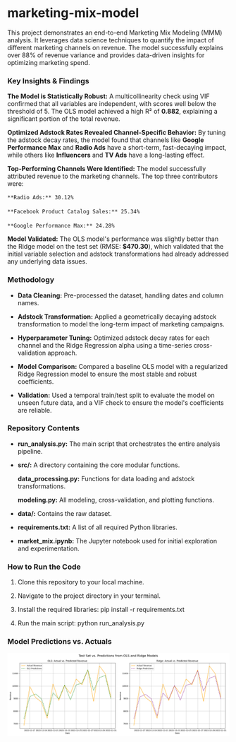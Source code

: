 # marketing-mix-model

This project demonstrates an end-to-end Marketing Mix Modeling (MMM) analysis. It leverages data science techniques to quantify the impact of different marketing channels on revenue. The model successfully explains over 88% of revenue variance and provides data-driven insights for optimizing marketing spend.


### Key Insights & Findings

**The Model is Statistically Robust:** A multicollinearity check using VIF confirmed that all variables are independent, with scores well below the threshold of 5. The OLS model achieved a high R² of **0.882**, explaining a significant portion of the total revenue.

**Optimized Adstock Rates Revealed Channel-Specific Behavior:** By tuning the adstock decay rates, the model found that channels like **Google Performance Max** and **Radio Ads** have a short-term, fast-decaying impact, while others like **Influencers** and **TV Ads** have a long-lasting effect.

**Top-Performing Channels Were Identified:** The model successfully attributed revenue to the marketing channels. The top three contributors were:

    **Radio Ads:** 30.12%

    **Facebook Product Catalog Sales:** 25.34%

    **Google Performance Max:** 24.28%

**Model Validated:** The OLS model's performance was slightly better than the Ridge model on the test set (RMSE: **$470.30**), which validated that the initial variable selection and adstock transformations had already addressed any underlying data issues.


### Methodology

* **Data Cleaning:** Pre-processed the dataset, handling dates and column names.

* **Adstock Transformation:** Applied a geometrically decaying adstock transformation to model the long-term impact of marketing campaigns.

* **Hyperparameter Tuning:** Optimized adstock decay rates for each channel and the Ridge Regression alpha using a time-series cross-validation approach.

* **Model Comparison:** Compared a baseline OLS model with a regularized Ridge Regression model to ensure the most stable and robust coefficients.

* **Validation:** Used a temporal train/test split to evaluate the model on unseen future data, and a VIF check to ensure the model's coefficients are reliable.


### Repository Contents

* **run_analysis.py:** The main script that orchestrates the entire analysis pipeline.

* **src/:** A directory containing the core modular functions.

    **data_processing.py:** Functions for data loading and adstock transformations.

    **modeling.py:** All modeling, cross-validation, and plotting functions.

* **data/:** Contains the raw dataset.

* **requirements.txt:** A list of all required Python libraries.

* **market_mix.ipynb:** The Jupyter notebook used for initial exploration and experimentation.


### How to Run the Code

1.  Clone this repository to your local machine.

2.  Navigate to the project directory in your terminal.

3.  Install the required libraries: pip install -r requirements.txt

4.  Run the main script: python run_analysis.py


### Model Predictions vs. Actuals

![OLS and Ridge Model Predictions on Test Set](predictions.png)
